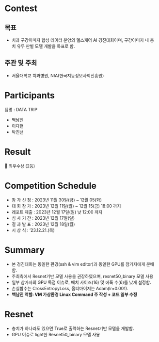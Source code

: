 # Contest
## 목표
  - 치과 구강이미지 합성 데이터 분양의 헬스케어 AI 경진대회이며, 구강이미지 내 충치 유무 판별 모델 개발을 목표로 함.
## 주관 및 주최
  - 서울대학교 치과병원, NIA(한국지능정보사회진흥원)

# Participants
팀명 : DATA TRIP
- 백남진
- 이다현
- 박진선

# Result
🥈 최우수상 (2등)

# Competition Schedule
- 참 가 신 청 : 2023년 11월 30일(금) ~ 12월 05(화)
- 대 회 참 가 : 2023년 12월 11일(월) ~ 12월 15(금) 18:00 까지
- 레포트 제출 : 2023년 12월 17일(일) 낮 12:00 까지
- 심 사 기 간 : 2023년 12월 17일(일)
- 결 과 발 표 : 2023년 12월 18일(월)
- 시 상 식 : ’23.12.21.(목)

# Summary
- 본 경진대회는 동일한 환경(ssh & vim editor)과 동일한 GPU를 참가자에게 분배함.
- 주최측에서 Resnet기반 모델 사용을 권장하였으며, resnet50_binary 모델 사용
- 일부 참가자의 GPU 독점 이슈로, 배치 사이즈(16) 및 에폭 수(6)를 낮게 설정함.
- 손실함수는 CrossEntropyLoss, 옵티마이저는 Adam(lr=0.001).
- **백남진 역할: VM 가상환경 Linux Command 주 작성 + 코드 일부 수정**


# Resnet
- 충치가 하나라도 있으면 True로 출력하는 Resnet기반 모델을 개발함.
- GPU 이슈로 light한 Resnet50_binary 모델 사용
